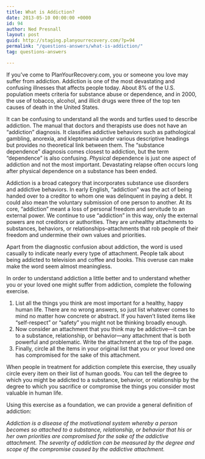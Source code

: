 ```yaml
---
title: What is Addiction?
date: 2013-05-10 00:00:00 +0000
id: 94
author: Ned Presnall
layout: post
guid: http://staging.planyourrecovery.com/?p=94
permalink: "/questions-answers/what-is-addiction/"
tag: questions-answers

---
```

If you’ve come to PlanYourRecovery.com, you or someone you love may suffer from addiction. Addiction is one of the most devastating and confusing illnesses that affects people today. About 8% of the U.S. population meets criteria for substance abuse or dependence, and in 2000, the use of tobacco, alcohol, and illicit drugs were three of the top ten causes of death in the United States.
<!--more-->

It can be confusing to understand all the words and turtles used to describe addiction. The manual that doctors and therapists use does not have an “addiction” diagnosis. It classifies addictive behaviors such as pathological gambling, anorexia, and kleptomania under various descriptive headings but provides no theoretical link between them. The “substance dependence” diagnosis comes closest to addiction, but the term “dependence” is also confusing. _Physical_ dependence is just one aspect of addiction and not the most important. Devastating relapse often occurs long after physical dependence on a substance has been ended.

Addiction is a broad category that incorporates substance use disorders and addictive behaviors. In early English, “addiction” was the act of being handed over to a creditor to whom one was delinquent in paying a debt. It could also mean the voluntary submission of one person to another. At its core, “addiction” meant a loss of personal freedom and servitude to an external power. We continue to use “addiction” in this way, only the external powers are not creditors or authorities. They are unhealthy attachments to substances, behaviors, or relationships–attachments that rob people of their freedom and undermine their own values and priorities.

Apart from the diagnostic confusion about addiction, the word is used casually to indicate nearly every type of attachment. People talk about being addicted to television and coffee and books. This overuse can make make the word seem almost meaningless.

In order to understand addiction a little better and to understand whether you or your loved one might suffer from addiction, complete the following exercise.

1. List all the things you think are most important for a healthy, happy human life. There are no wrong answers, so just list whatever comes to mind no matter how concrete or abstract. If you haven’t listed items like “self-respect” or “safety” you might not be thinking broadly enough.
2. Now consider an attachment that you think may be addictive—it can be to a substance, relationship, or behavior—any attachment that is both powerful and problematic. Write the attachment at the top of the page.
3. Finally, circle all the items in your original list that you or your loved one has compromised for the sake of this attachment.

When people in treatment for addiction complete this exercise, they usually circle every item on their list of human goods. You can tell the degree to which you might be addicted to a substance, behavior, or relationship by the degree to which you sacrifice or compromise the things you consider most valuable in human life.

Using this exercise as a foundation, we can provide a general definition of addiction:

_Addiction is a disease of the motivational system whereby a person becomes so attached to a substance, relationship, or behavior that his or her own priorities are compromised for the sake of the addictive attachment. The severity of addiction can be measured by the degree and scope of the compromise caused by the addictive attachment._